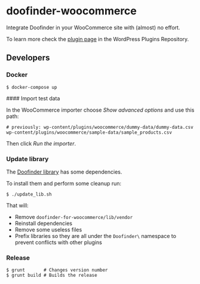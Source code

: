 # doofinder-woocommerce

Integrate Doofinder in your WooCommerce site with (almost) no effort.

To learn more check the [plugin page](https://wordpress.org/plugins/doofinder-for-woocommerce/) in the WordPress Plugins Repository.

## Developers

### Docker

```
$ docker-compose up
```

#### Import test data

In the WooCommerce importer choose _Show advanced options_ and use this path:

```
# previously: wp-content/plugins/woocommerce/dummy-data/dummy-data.csv
wp-content/plugins/woocommerce/sample-data/sample_products.csv
```

Then click _Run the importer_.

### Update library

The [Doofinder library](https://github.com/doofinder/php-doofinder) has some dependencies.

To install them and perform some cleanup run:

```
$ ./update_lib.sh
```

That will:

- Remove `doofinder-for-woocommerce/lib/vendor`
- Reinstall dependencies
- Remove some useless files
- Prefix libraries so they are all under the `Doofinder\` namespace to prevent conflicts with other plugins

### Release

```
$ grunt       # Changes version number
$ grunt build # Builds the release
```
